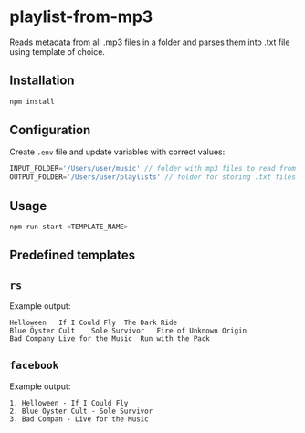 # playlist-from-mp3

Reads metadata from all .mp3 files in a folder and parses them into .txt file using template of choice.

## Installation

```sh
npm install
```


## Configuration

Create `.env` file and update variables with correct values:
```js
INPUT_FOLDER='/Users/user/music' // folder with mp3 files to read from
OUTPUT_FOLDER='/Users/user/playlists' // folder for storing .txt files with playlists
```

## Usage 

```sh
npm run start <TEMPLATE_NAME>
```


## Predefined templates
## `rs`
Example output: 

```
Helloween	If I Could Fly	The Dark Ride
Blue Öyster Cult	Sole Survivor	Fire of Unknown Origin
Bad Company	Live for the Music	Run with the Pack
```

## `facebook`

Example output: 
```
1. Helloween - If I Could Fly
2. Blue Öyster Cult - Sole Survivor
3. Bad Compan - Live for the Music
```